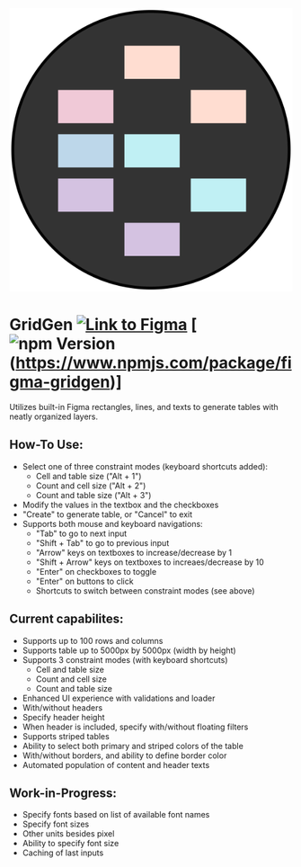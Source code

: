 ![Figma GridGen][logo]

[logo]: media/icon.svg "GridGen"

# GridGen [![Link to Figma](https://img.shields.io/badge/figma-@gridgen-blueviolet)](https://www.figma.com/c/plugin/796759972238579874/GridGen) [![npm Version](https://img.shields.io/npm/v/figma-gridgen)(https://www.npmjs.com/package/figma-gridgen)]

Utilizes built-in Figma rectangles, lines, and texts to generate tables with neatly organized layers.

## How-To Use:

- Select one of three constraint modes (keyboard shortcuts added):
  - Cell and table size ("Alt + 1")
  - Count and cell size ("Alt + 2")
  - Count and table size ("Alt + 3")
- Modify the values in the textbox and the checkboxes
- "Create" to generate table, or "Cancel" to exit
- Supports both mouse and keyboard navigations:
  - "Tab" to go to next input
  - "Shift + Tab" to go to previous input
  - "Arrow" keys on textboxes to increase/decrease by 1
  - "Shift + Arrow" keys on textboxes to increaes/decrease by 10
  - "Enter" on checkboxes to toggle
  - "Enter" on buttons to click
  - Shortcuts to switch between constraint modes (see above)

## Current capabilites:

- Supports up to 100 rows and columns
- Supports table up to 5000px by 5000px (width by height)
- Supports 3 constraint modes (with keyboard shortcuts)
  - Cell and table size
  - Count and cell size
  - Count and table size
- Enhanced UI experience with validations and loader
- With/without headers
- Specify header height
- When header is included, specify with/without floating filters
- Supports striped tables
- Ability to select both primary and striped colors of the table
- With/without borders, and ability to define border color
- Automated population of content and header texts

## Work-in-Progress:

- Specify fonts based on list of available font names
- Specify font sizes
- Other units besides pixel
- Ability to specify font size
- Caching of last inputs
